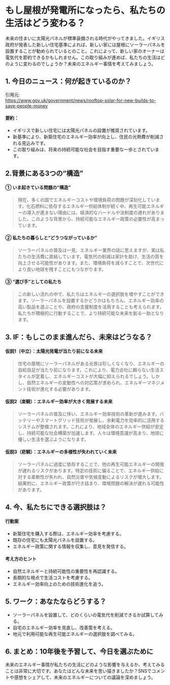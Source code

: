 # もし屋根が発電所になったら、私たちの生活はどう変わる？

未来の住まいに太陽光パネルが標準装備される時代がやってきました。イギリス政府が発表した新しい住宅基準によれば、新しい家には屋根にソーラーパネルを設置することが勧められているとのこと。これによって、新しい家のオーナーは電気代を節約できるかもしれません。この取り組みが進めば、私たちの生活はどのように変わるのでしょうか？未来のエネルギー事情を考えてみましょう。

## 1. 今日のニュース：何が起きているのか？
引用元:  
https://www.gov.uk/government/news/rooftop-solar-for-new-builds-to-save-people-money

#### 要約：
- イギリスで新しい住宅には太陽光パネルの設置が推奨されています。
- 新基準により、新築住宅のエネルギー効率が向上し、住民の光熱費が削減される見込みです。
- この取り組みは、将来の持続可能な社会を目指す重要な一歩とされています。

## 2.背景にある3つの“構造”

#### ① いま起きている問題の“構造”
> 現在、多くの国でエネルギーコストや環境負荷の問題が深刻化しています。化石燃料に依存するエネルギー供給体制が続く中、再生可能エネルギーの導入が進まない理由には、経済的なハードルや法制度の遅れがありました。このような背景から、持続可能なエネルギー政策の必要性が高まっています。

#### ② 私たちの暮らしと“どうつながっているか”
> ソーラーパネルの普及は一見、エネルギー業界の話に思えますが、実は私たちの生活費に直結しています。電気代の削減は家計を助け、生活の質を向上させる可能性があります。また、環境負荷を減らすことで、次世代により良い地球を残すことにもつながります。

#### ③ “選び手”としての私たち
> この新しい流れの中で、私たちはエネルギーの選択肢を増やすことができます。ソーラーパネルを設置するかどうかはもちろん、エネルギー効率の高い製品を選ぶことや、政府の支援制度を活用することも考えられます。私たちが積極的に行動することで、より持続可能な未来を創る一助となります。

## 3. IF：もしこのまま進んだら、未来はどうなる？

#### 仮説1（中立）：太陽光発電が当たり前になる未来  
> 住宅の屋根にソーラーパネルがある光景は珍しくなくなり、エネルギーの自給自足が当たり前になります。これにより、電力会社に頼らない生活スタイルが定着し、エネルギーコストが大幅に抑えられるでしょう。しかし、自然エネルギーの変動性への対応策が求められ、エネルギーマネジメント技術が進化する必要があります。

#### 仮説2（楽観）：エネルギー効率が大きく発展する未来  
> ソーラーパネルの普及に伴い、エネルギー効率技術の革新が進みます。バッテリーやスマートグリッド技術が発展し、余剰電力を効率的に活用するシステムが整備されます。これにより、地域全体のエネルギー供給が安定し、持続可能な社会構築が加速します。人々は環境意識が高まり、地球に優しい生活を選ぶようになります。

#### 仮説3（悲観）：エネルギーの多様性が失われていく未来  
> ソーラーパネルに過度に依存することで、他の再生可能エネルギーの開発が遅れるリスクがあります。特定の技術に偏ることで、エネルギー供給に対する柔軟性が失われ、自然災害や気候変動によるリスクが増大します。結果的に、エネルギー政策が行き詰まり、環境問題の解決が遅れる可能性があります。

## 4. 今、私たちにできる選択肢は？
#### 行動案
- 新築住宅を購入する際は、エネルギー効率を考慮する。
- 既存の住宅にも太陽光パネルを設置する。
- エネルギー政策に関する情報を収集し、意見を発信する。

#### 考え方のヒント
- 自然エネルギーと持続可能性の重要性を再認識する。
- 長期的な視点で生活コストを考慮する。
- エネルギー効率向上のための技術進化を追う。

## 5. ワーク：あなたならどうする？
- ソーラーパネルを設置して、どのくらいの電気代を削減できるか試算してみる。
- 自宅のエネルギー効率を見直し、改善策を考える。
- 地元で利用可能な再生可能エネルギーの選択肢を調べてみる。

## 6. まとめ：10年後を予習して、今日を選ぶために
未来のエネルギー事情が私たちの生活にどのような影響を与えるか、考えてみることは非常に大切です。あなたはどんな未来を思い描きましたか？SNSでコメントや感想をシェアして、未来のエネルギーについての議論を深めましょう。